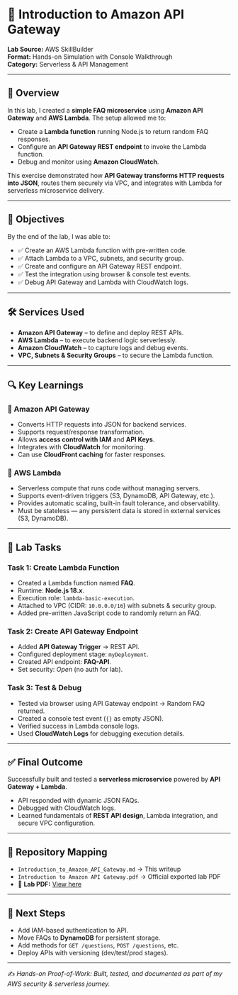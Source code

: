 # 🚀 Introduction to Amazon API Gateway  

**Lab Source:** AWS SkillBuilder  
**Format:** Hands-on Simulation with Console Walkthrough  
**Category:** Serverless & API Management  

---

## 📌 Overview  
In this lab, I created a **simple FAQ microservice** using **Amazon API Gateway** and **AWS Lambda**. The setup allowed me to:  

- Create a **Lambda function** running Node.js to return random FAQ responses.  
- Configure an **API Gateway REST endpoint** to invoke the Lambda function.  
- Debug and monitor using **Amazon CloudWatch**.  

This exercise demonstrated how **API Gateway transforms HTTP requests into JSON**, routes them securely via VPC, and integrates with Lambda for serverless microservice delivery.  

---

## 🎯 Objectives  
By the end of the lab, I was able to:  

- ✅ Create an AWS Lambda function with pre-written code.  
- ✅ Attach Lambda to a VPC, subnets, and security group.  
- ✅ Create and configure an API Gateway REST endpoint.  
- ✅ Test the integration using browser & console test events.  
- ✅ Debug API Gateway and Lambda with CloudWatch logs.  

---

## 🛠 Services Used  
- **Amazon API Gateway** – to define and deploy REST APIs.  
- **AWS Lambda** – to execute backend logic serverlessly.  
- **Amazon CloudWatch** – to capture logs and debug events.  
- **VPC, Subnets & Security Groups** – to secure the Lambda function.  

---

## 🔍 Key Learnings  

### 🔹 Amazon API Gateway  
- Converts HTTP requests into JSON for backend services.  
- Supports request/response transformation.  
- Allows **access control with IAM** and **API Keys**.  
- Integrates with **CloudWatch** for monitoring.  
- Can use **CloudFront caching** for faster responses.  

### 🔹 AWS Lambda  
- Serverless compute that runs code without managing servers.  
- Supports event-driven triggers (S3, DynamoDB, API Gateway, etc.).  
- Provides automatic scaling, built-in fault tolerance, and observability.  
- Must be stateless — any persistent data is stored in external services (S3, DynamoDB).  

---

## 🧪 Lab Tasks  

### **Task 1: Create Lambda Function**  
- Created a Lambda function named **FAQ**.  
- Runtime: **Node.js 18.x**.  
- Execution role: `lambda-basic-execution`.  
- Attached to VPC (CIDR: `10.0.0.0/16`) with subnets & security group.  
- Added pre-written JavaScript code to randomly return an FAQ.  

### **Task 2: Create API Gateway Endpoint**  
- Added **API Gateway Trigger** → REST API.  
- Configured deployment stage: `myDeployment`.  
- Created API endpoint: **FAQ-API**.  
- Set security: *Open* (no auth for lab).  

### **Task 3: Test & Debug**  
- Tested via browser using API Gateway endpoint → Random FAQ returned.  
- Created a console test event (`{}` as empty JSON).  
- Verified success in Lambda console logs.  
- Used **CloudWatch Logs** for debugging execution details.  

---

## ✅ Final Outcome  
Successfully built and tested a **serverless microservice** powered by **API Gateway + Lambda**.  
- API responded with dynamic JSON FAQs.  
- Debugged with CloudWatch logs.  
- Learned fundamentals of **REST API design**, Lambda integration, and secure VPC configuration.  

---

## 📂 Repository Mapping  

- `Introduction_to_Amazon_API_Gateway.md` → This writeup  
- `Introduction to Amazon API Gateway.pdf` → Official exported lab PDF
- 📄 **Lab PDF:** [View here](https://github.com/Dhruvish44/AWS-Labs/blob/main/Introduction%20to%20Amazon%20API%20Gateway.pdf)  

---

## 🚀 Next Steps  
- Add IAM-based authentication to API.  
- Move FAQs to **DynamoDB** for persistent storage.  
- Add methods for `GET /questions`, `POST /questions`, etc.  
- Deploy APIs with versioning (dev/test/prod stages).  

---

✍️ *Hands-on Proof-of-Work: Built, tested, and documented as part of my AWS security & serverless journey.*  
